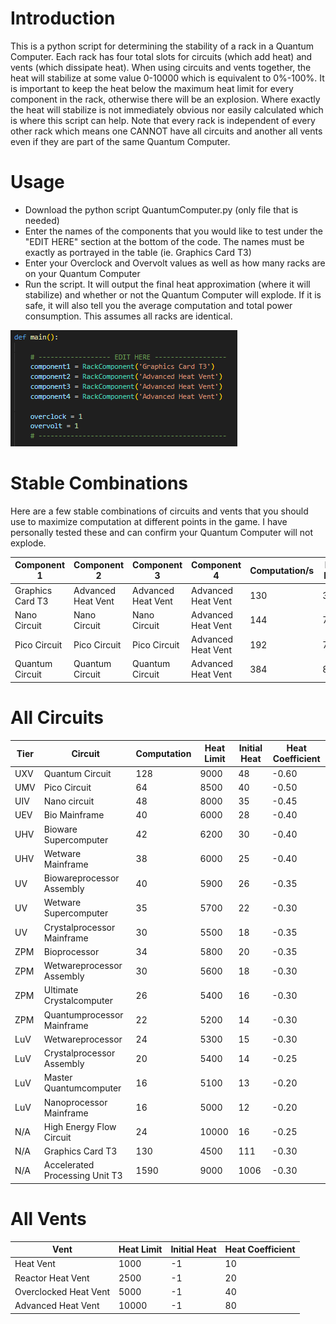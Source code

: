 # Introduction
This is a python script for determining the stability of a rack in a Quantum Computer. Each rack has four total slots for circuits (which add heat) and vents (which dissipate heat). When using circuits and vents together, the heat will stabilize at some value 0-10000 which is equivalent to 0%-100%. It is important to keep the heat below the maximum heat limit for every component in the rack, otherwise there will be an explosion. Where exactly the heat will stabilize is not immediately obvious nor easily calculated which is where this script can help. Note that every rack is independent of every other rack which means one CANNOT have all circuits and another all vents even if they are part of the same Quantum Computer.


# Usage
  - Download the python script QuantumComputer.py (only file that is needed)
  - Enter the names of the components that you would like to test under the "EDIT HERE" section at the bottom of the code. The names must be exactly as portrayed in the table (ie. Graphics Card T3)
  - Enter your Overclock and Overvolt values as well as how many racks are on your Quantum Computer
  - Run the script. It will output the final heat approximation (where it will stabilize) and whether or not the Quantum Computer will explode. If it is safe, it will also tell you the average computation and total power consumption. This assumes all racks are identical.

![Edit Here](media/EditHere.png?)


# Stable Combinations
Here are a few stable combinations of circuits and vents that you should use to maximize computation at different points in the game. I have personally tested these and can confirm your Quantum Computer will not explode.

Component 1 | Component 2 | Component 3 | Component 4 | Computation/s | Max Heat
--- | --- | --- | --- | --- | ---
Graphics Card T3 | Advanced Heat Vent | Advanced Heat Vent | Advanced Heat Vent | 130 | 3806
Nano Circuit | Nano Circuit | Nano Circuit | Advanced Heat Vent | 144 | 7623
Pico Circuit | Pico Circuit | Pico Circuit | Advanced Heat Vent | 192 | 7992
Quantum Circuit | Quantum Circuit | Quantum Circuit | Advanced Heat Vent | 384 | 8113


# All Circuits
Tier | Circuit | Computation | Heat Limit | Initial Heat | Heat Coefficient
--- | --- | --- | --- | --- | ---
UXV | Quantum Circuit | 128 | 9000 | 48 | -0.60
UMV | Pico Circuit | 64 | 8500 | 40 | -0.50
UIV	| Nano circuit | 48	| 8000 | 35 | -0.45
UEV	| Bio Mainframe	| 40 | 6000 | 28 | -0.40
UHV	| Bioware Supercomputer | 42 | 6200 | 30 | -0.40
UHV | Wetware Mainframe | 38 |6000 | 25 | -0.40
UV | Biowareprocessor Assembly | 40 | 5900 | 26 | -0.35
UV | Wetware Supercomputer | 35 | 5700 | 22 | -0.30
UV | Crystalprocessor Mainframe | 30 | 5500 | 18 | -0.35
ZPM	| Bioprocessor | 34 | 5800 | 20 | -0.35
ZPM | Wetwareprocessor Assembly | 30 | 5600 | 18 | -0.30
ZPM | Ultimate Crystalcomputer | 26 | 5400 | 16 | -0.30
ZPM | Quantumprocessor Mainframe | 22 | 5200 | 14 | -0.30
LuV	| Wetwareprocessor | 24 | 5300 | 15 | -0.30
LuV | Crystalprocessor Assembly | 20 | 5400 | 14 | -0.25
LuV | Master Quantumcomputer | 16 | 5100 | 13 | -0.20
LuV | Nanoprocessor Mainframe | 16 | 5000 | 12 | -0.20
N/A | High Energy Flow Circuit | 24 | 10000 | 16 | -0.25
N/A | Graphics Card T3 | 130 | 4500 | 111 | -0.30
N/A | Accelerated Processing Unit T3 | 1590 | 9000 | 1006 | -0.30


# All Vents
Vent | Heat Limit | Initial Heat | Heat Coefficient
--- | --- | --- | ---
Heat Vent | 1000 | -1 | 10
Reactor Heat Vent | 2500 | -1 | 20
Overclocked Heat Vent	| 5000 | -1 | 40
Advanced Heat Vent | 10000 | -1 | 80
